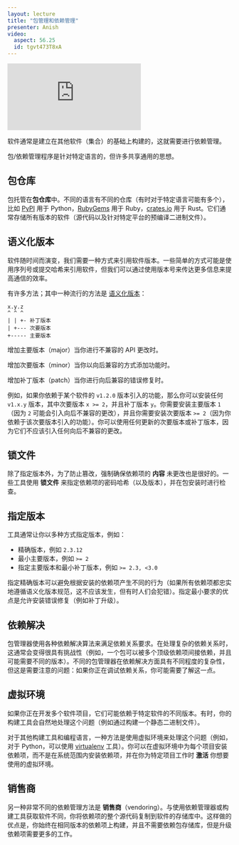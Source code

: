 ```yaml
---
layout: lecture
title: "包管理和依赖管理"
presenter: Anish
video:
  aspect: 56.25
  id: tgvt473T8xA
---
```


<iframe src="https://www.youtube.com/embed/tgvt473T8xA" frameborder="0" allowfullscreen></iframe>

软件通常是建立在其他软件（集合）的基础上构建的，这就需要进行依赖管理。

包/依赖管理程序是针对特定语言的，但许多共享通用的思想。

## 包仓库

包托管在**包仓库**中。不同的语言有不同的仓库（有时对于特定语言可能有多个），比如 [PyPI](https://pypi.org/) 用于 Python，[RubyGems](https://rubygems.org/) 用于 Ruby，[crates.io](https://crates.io/) 用于 Rust。它们通常存储所有版本的软件（源代码以及针对特定平台的预编译二进制文件）。

## 语义化版本

软件随时间而演变，我们需要一种方式来引用软件版本。一些简单的方式可能是使用序列号或提交哈希来引用软件，但我们可以通过使用版本号来传达更多信息来提高通信的效率。

有许多方法；其中一种流行的方法是 [语义化版本](https://semver.org/)：

```plaintext
x.y.z
^ ^ ^
| | +- 补丁版本
| +--- 次要版本
+----- 主要版本
```

增加主要版本（major）当你进行不兼容的 API 更改时。

增加次要版本（minor）当你以向后兼容的方式添加功能时。

增加补丁版本（patch）当你进行向后兼容的错误修复时。

例如，如果你依赖于某个软件的 `v1.2.0` 版本引入的功能，那么你可以安装任何 `v1.x.y` 版本，其中次要版本 `x >= 2`，并且补丁版本 `y`。你需要安装主要版本 `1`（因为 `2` 可能会引入向后不兼容的更改），并且你需要安装次要版本 `>= 2`（因为你依赖于该次要版本引入的功能）。你可以使用任何更新的次要版本或补丁版本，因为它们不应该引入任何向后不兼容的更改。

## 锁文件

除了指定版本外，为了防止篡改，强制确保依赖项的 **内容** 未更改也是很好的。一些工具使用 **锁文件** 来指定依赖项的密码哈希（以及版本），并在包安装时进行检查。

## 指定版本

工具通常让你以多种方式指定版本，例如：

- 精确版本，例如 `2.3.12`
- 最小主要版本，例如 `>= 2`
- 指定主要版本和最小补丁版本，例如 `>= 2.3, <3.0`

指定精确版本可以避免根据安装的依赖项产生不同的行为（如果所有依赖项都忠实地遵循语义化版本规范，这不应该发生，但有时人们会犯错）。指定最小要求的优点是允许安装错误修复（例如补丁升级）。

## 依赖解决

包管理器使用各种依赖解决算法来满足依赖关系要求。在处理复杂的依赖关系时，这通常会变得很具有挑战性（例如，一个包可以被多个顶级依赖项间接依赖，并且可能需要不同的版本）。不同的包管理器在依赖解决方面具有不同程度的复杂性，但这是需要注意的问题：如果你正在调试依赖关系，你可能需要了解这一点。

## 虚拟环境

如果你正在开发多个软件项目，它们可能依赖于特定软件的不同版本。有时，你的构建工具会自然地处理这个问题（例如通过构建一个静态二进制文件）。

对于其他构建工具和编程语言，一种方法是使用虚拟环境来处理这个问题（例如，对于 Python，可以使用 [virtualenv](https://docs.python-guide.org/dev/virtualenvs/) 工具）。你可以在虚拟环境中为每个项目安装依赖项，而不是在系统范围内安装依赖项，并在你为特定项目工作时 **激活** 你想要使用的虚拟环境。

## 销售商

另一种非常不同的依赖管理方法是 **销售商**（vendoring）。与使用依赖管理器或构建工具获取软件不同，你将依赖项的整个源代码复制到软件的存储库中。这样做的优点是，你始终在相同版本的依赖项上构建，并且不需要依赖包存储库，但是升级依赖项需要更多的工作。
